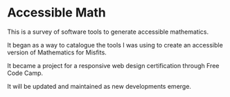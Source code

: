 # Accessible Math

This is a survey of software tools to generate accessible mathematics.

It began as a way to catalogue the tools I was using to create an accessible version of Mathematics for Misfits.

It became a project for a responsive web design certification through Free Code Camp.

It will be updated and maintained as new developments emerge.
